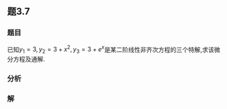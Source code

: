 ## 题3.7
### 题目
已知${y}_{1} = 3,{y}_{2} = 3 + {x}^{2},{y}_{3} = 3 + {e}^{x}$是某二阶线性非齐次方程的三个特解,求该微分方程及通解.
### 分析

### 解